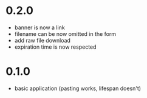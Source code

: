 # 0.2.0
- banner is now a link
- filename can be now omitted in the form
- add raw file download
- expiration time is now respected

# 0.1.0
- basic application (pasting works, lifespan doesn't)
